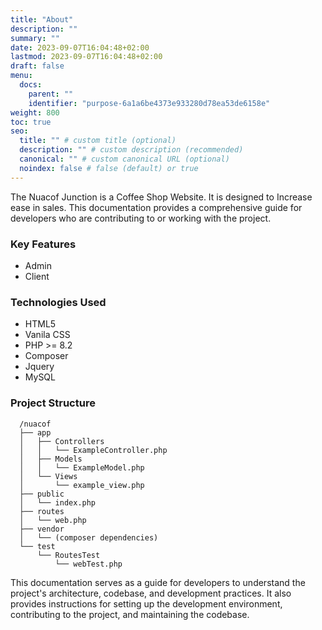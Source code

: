 ```yaml
---
title: "About"
description: ""
summary: ""
date: 2023-09-07T16:04:48+02:00
lastmod: 2023-09-07T16:04:48+02:00
draft: false
menu:
  docs:
    parent: ""
    identifier: "purpose-6a1a6be4373e933280d78ea53de6158e"
weight: 800
toc: true
seo:
  title: "" # custom title (optional)
  description: "" # custom description (recommended)
  canonical: "" # custom canonical URL (optional)
  noindex: false # false (default) or true
---
```


The Nuacof Junction is a Coffee Shop Website. It is designed to Increase ease in sales. This documentation provides a comprehensive guide for developers who are contributing to or working with the project.

### Key Features
- Admin
- Client

### Technologies Used
- HTML5
- Vanila CSS
- PHP >= 8.2
- Composer
- Jquery
- MySQL


### Project Structure
```
  /nuacof
  ├── app
  │   ├── Controllers
  │   │   └── ExampleController.php
  │   ├── Models
  │   │   └── ExampleModel.php
  │   └── Views
  │       └── example_view.php
  ├── public
  │   └── index.php
  ├── routes
  │   └── web.php
  ├── vendor
  │   └── (composer dependencies)
  └── test
      └── RoutesTest
          └── webTest.php
```

This documentation serves as a guide for developers to understand the project's architecture, codebase, and development practices. It also provides instructions for setting up the development environment, contributing to the project, and maintaining the codebase.